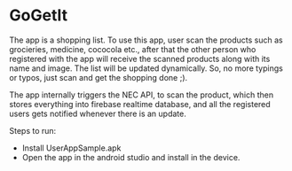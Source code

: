 # GoGetIt
The app is a shopping list. 
To use this app, user scan the products such as grocieries, medicine, cococola etc., after that the other person who registered 
with the app will receive the scanned products along with its name and image. The list will be updated dynamically.
So, no more typings or typos, just scan and get the shopping done ;).

The app internally triggers the NEC API, to scan the product, which then stores everything into firebase realtime database, 
and all the registered users gets notified whenever there is an update.

Steps to run:
- Install UserAppSample.apk
- Open the app in the android studio and install in the device.
